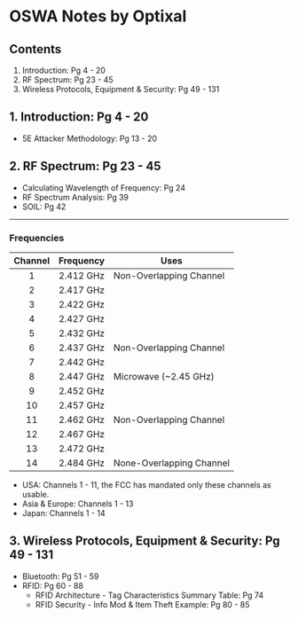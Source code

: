 # OSWA Notes by Optixal

## Contents
1. Introduction: Pg 4 - 20
2. RF Spectrum: Pg 23 - 45
3. Wireless Protocols, Equipment & Security: Pg 49 - 131

## 1. Introduction: Pg 4 - 20
* 5E Attacker Methodology: Pg 13 - 20

## 2. RF Spectrum: Pg 23 - 45
* Calculating Wavelength of Frequency: Pg 24
* RF Spectrum Analysis: Pg 39
* SOIL: Pg 42
---
### Frequencies

| Channel | Frequency | Uses
|:-------:| ---------:| -----------------------
| 1       | 2.412 GHz | Non-Overlapping Channel
| 2       | 2.417 GHz |
| 3       | 2.422 GHz |
| 4       | 2.427 GHz |
| 5       | 2.432 GHz |
| 6       | 2.437 GHz | Non-Overlapping Channel
| 7       | 2.442 GHz |
| 8       | 2.447 GHz | Microwave (~2.45 GHz)
| 9       | 2.452 GHz |
| 10      | 2.457 GHz |
| 11      | 2.462 GHz | Non-Overlapping Channel
| 12      | 2.467 GHz |
| 13      | 2.472 GHz |
| 14      | 2.484 GHz | None-Overlapping Channel

* USA: Channels 1 - 11, the FCC has mandated only these channels as usable.
* Asia & Europe: Channels 1 - 13
* Japan: Channels 1 - 14

## 3. Wireless Protocols, Equipment & Security: Pg 49 - 131
* Bluetooth: Pg 51 - 59
* RFID: Pg 60 - 88
  * RFID Architecture - Tag Characteristics Summary Table: Pg 74
  * RFID Security - Info Mod & Item Theft Example: Pg 80 - 85

